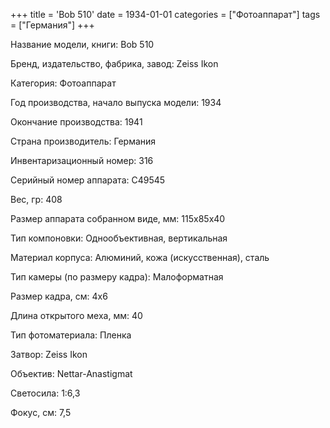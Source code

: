 +++
title = 'Bob 510'
date = 1934-01-01
categories = ["Фотоаппарат"]
tags = ["Германия"]
+++

Название модели, книги: Bob 510

Бренд, издательство, фабрика, завод: Zeiss Ikon

Категория: Фотоаппарат

Год производства, начало выпуска модели: 1934

Окончание производства: 1941

Страна производитель: Германия

Инвентаризационный номер: 316

Серийный номер аппарата: C49545

Вес, гр: 408

Размер аппарата  собранном виде, мм: 115x85x40

Тип компоновки: Однообъективная, вертикальная

Материал корпуса: Алюминий, кожа (искусственная), сталь

Тип камеры (по размеру кадра): Малоформатная

Размер кадра, см: 4x6

Длина открытого меха, мм: 40

Тип фотоматериала: Пленка

Затвор: Zeiss Ikon

Объектив: Nettar-Anastigmat

Светосила: 1:6,3

Фокус, см: 7,5

